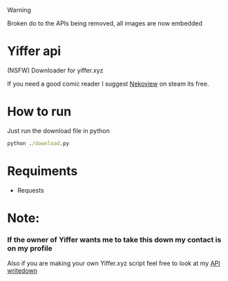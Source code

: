 > [!WARNING]
> Broken do to the APIs being removed, all images are now embedded

# Yiffer api
(NSFW) Downloader for yiffer.xyz

If you need a good comic reader I suggest [Nekoview](https://store.steampowered.com/app/1197580/Nekoview/) on steam its free.

# How to run
Just run the download file in python
```cmd
python ./download.py
```

# Requiments
* Requests

# Note:
### If the owner of Yiffer wants me to take this down my contact is on my profile
Also if you are making your own Yiffer.xyz script feel free to look at my [API writedown](https://github.com/Cool-ShowTTV/Yiffer-API)
